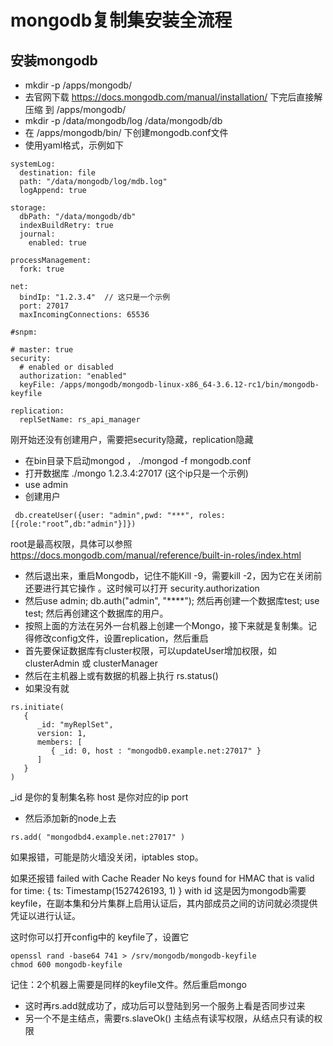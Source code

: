 # mongodb复制集安装全流程

安装mongodb
---
* mkdir -p /apps/mongodb/
* 去官网下载 https://docs.mongodb.com/manual/installation/
下完后直接解压缩 到 /apps/mongodb/
* mkdir -p /data/mongodb/log   /data/mongodb/db
* 在 /apps/mongodb/bin/ 下创建mongodb.conf文件
* 使用yaml格式，示例如下
```
systemLog:
  destination: file
  path: "/data/mongodb/log/mdb.log"
  logAppend: true

storage:
  dbPath: "/data/mongodb/db"
  indexBuildRetry: true
  journal:
    enabled: true

processManagement:
  fork: true

net:
  bindIp: "1.2.3.4"  // 这只是一个示例
  port: 27017
  maxIncomingConnections: 65536

#snpm:

# master: true
security:
  # enabled or disabled
  authorization: "enabled"
  keyFile: /apps/mongodb/mongodb-linux-x86_64-3.6.12-rc1/bin/mongodb-keyfile

replication:
  replSetName: rs_api_manager

```

刚开始还没有创建用户，需要把security隐藏，replication隐藏

* 在bin目录下启动mongod  ， ./mongod -f mongodb.conf
* 打开数据库  ./mongo 1.2.3.4:27017 (这个ip只是一个示例)
* use admin
* 创建用户
```angnular2
 db.createUser({user: "admin",pwd: "***", roles: [{role:"root”,db:"admin"}]})
```

root是最高权限，具体可以参照 https://docs.mongodb.com/manual/reference/built-in-roles/index.html
* 然后退出来，重启Mongodb，记住不能Kill -9，需要kill -2，因为它在关闭前还要进行其它操作
。这时候可以打开 security.authorization
* 然后use admin;  db.auth("admin", "****"); 然后再创建一个数据库test; use test; 然后再创建这个数据库的用户。
* 按照上面的方法在另外一台机器上创建一个Mongo，接下来就是复制集。记得修改config文件，设置replication，然后重启
* 首先要保证数据库有cluster权限，可以updateUser增加权限，如clusterAdmin 或 clusterManager
* 然后在主机器上或有数据的机器上执行  rs.status()  
* 如果没有就
```angular2
rs.initiate(
   {
      _id: "myReplSet",
      version: 1,
      members: [
         { _id: 0, host : "mongodb0.example.net:27017" }
      ]
   }
)
``` 

_id 是你的复制集名称
host 是你对应的ip  port
* 然后添加新的node上去
```angular2
rs.add( "mongodbd4.example.net:27017" )
```

如果报错，可能是防火墙没关闭，iptables stop。

如果还报错 failed with Cache Reader No keys found for HMAC that is valid for time: { ts: Timestamp(1527426193, 1) } with id
这是因为mongodb需要keyfile，在副本集和分片集群上启用认证后，其内部成员之间的访问就必须提供凭证以进行认证。

这时你可以打开config中的 keyfile了，设置它
```angular2
openssl rand -base64 741 > /srv/mongodb/mongodb-keyfile
chmod 600 mongodb-keyfile
```
记住：2个机器上需要是同样的keyfile文件。然后重启mongo
* 这时再rs.add就成功了，成功后可以登陆到另一个服务上看是否同步过来
* 另一个不是主结点，需要rs.slaveOk()  主结点有读写权限，从结点只有读的权限
